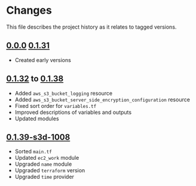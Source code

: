 # Changes
This file describes the project history as it relates to tagged versions.

## [0.0.0](.) [0.1.31](.)
- Created early versions

## [0.1.32](.) to  [0.1.38](.)
- Added `aws_s3_bucket_logging` resource
- Added `aws_s3_bucket_server_side_encryption_configuration` resource
- Fixed sort order for `variables.tf`
- Improved descriptions of variables and outputs
- Updated modules

## [0.1.39-s3d-1008](.)
- Sorted `main.tf`
- Updated `ec2_work` module
- Upgraded `name` module
- Upgraded `terraform` version
- Upgraded `time` provider


